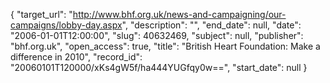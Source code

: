{
  "target_url": "http://www.bhf.org.uk/news-and-campaigning/our-campaigns/lobby-day.aspx", 
  "description": "", 
  "end_date": null, 
  "date": "2006-01-01T12:00:00", 
  "slug": 40632469, 
  "subject": null, 
  "publisher": "bhf.org.uk", 
  "open_access": true, 
  "title": "British Heart Foundation: Make a difference in 2010", 
  "record_id": "20060101T120000/xKs4gW5f/ha444YUGfqy0w==", 
  "start_date": null
}


